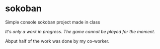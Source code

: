 # sokoban
Simple console sokoban project made in class

*It's only a work in progress. The game cannot be played for the moment.*

Abput half of the work was done by my co-worker.

